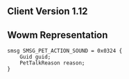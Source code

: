 ## Client Version 1.12

## Wowm Representation
```rust,ignore
smsg SMSG_PET_ACTION_SOUND = 0x0324 {
    Guid guid;    
    PetTalkReason reason;    
}

```
